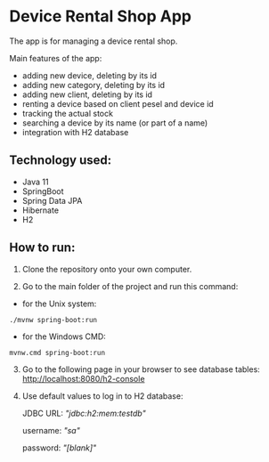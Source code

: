 # **Device Rental Shop App**

The app is for managing a device rental shop.

Main features of the app:
* adding new device, deleting by its id
* adding new category, deleting by its id
* adding new client, deleting by its id
* renting a device based on client pesel and device id
* tracking the actual stock
* searching a device by its name (or part of a name)
* integration with H2 database

## **Technology used:**
* Java 11
* SpringBoot
* Spring Data JPA
* Hibernate
* H2

## **How to run:**
1. Clone the repository onto your own computer.

2. Go to the main folder of the project and run this command:

* for the Unix system:
```
./mvnw spring-boot:run
```
* for the Windows CMD:
```
mvnw.cmd spring-boot:run
```
3. Go to the following page in your browser to see database tables: [http://localhost:8080/h2-console](http://localhost:8080/h2-console)

4. Use default values to log in to H2 database:

   JDBC URL: *"jdbc:h2:mem:testdb"*

   username: *"sa"*

   password: *"[blank]"*
